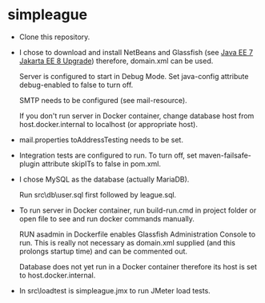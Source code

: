 # simpleague
- Clone this repository.
- I chose to download and install NetBeans and Glassfish (see [Java EE 7 Jakarta EE 8 Upgrade](https://github.com/davidmontaine/simpleague/wiki/Java-EE-7---Jakarta-EE-8-Upgrade)) therefore, domain.xml can be used.

  Server is configured to start in Debug Mode.  Set java-config attribute debug-enabled to false to turn off.

  SMTP needs to be configured (see mail-resource).
  
  If you don't run server in Docker container, change database host from host.docker.internal to localhost (or appropriate host).
- mail.properties toAddressTesting needs to be set.
- Integration tests are configured to run.  To turn off, set maven-failsafe-plugin attribute skipITs to false in pom.xml.
- I chose MySQL as the database (actually MariaDB).

  Run src\db\user.sql first followed by league.sql.
- To run server in Docker container, run build-run.cmd in project folder or open file to see and run docker commands manually.  

  RUN asadmin in Dockerfile enables Glassfish Administration Console to run.  This is really not necessary as domain.xml supplied (and this prolongs startup time) and can be commented out.
  
  Database does not yet run in a Docker container therefore its host is set to host.docker.internal.
- In src\loadtest is simpleague.jmx to run JMeter load tests.
